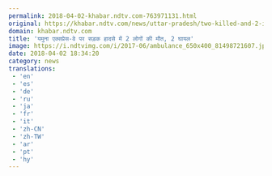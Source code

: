```yaml
---
permalink: 2018-04-02-khabar.ndtv.com-763971131.html
original: https://khabar.ndtv.com/news/uttar-pradesh/two-killed-and-2-injured-in-road-accident-on-yamuna-expressway-1831936
domain: khabar.ndtv.com
title: 'यमुना एक्सप्रेस-वे पर सड़क हादसे में 2 लोगों की मौत, 2 घायल'
image: https://i.ndtvimg.com/i/2017-06/ambulance_650x400_81498721607.jpg
date: 2018-04-02 18:34:20
category: news
translations: 
 - 'en'
 - 'es'
 - 'de'
 - 'ru'
 - 'ja'
 - 'fr'
 - 'it'
 - 'zh-CN'
 - 'zh-TW'
 - 'ar'
 - 'pt'
 - 'hy'
---
```


